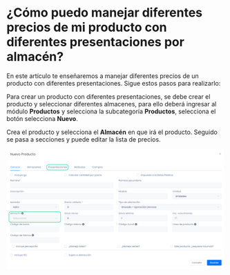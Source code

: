 # ¿Cómo puedo manejar diferentes precios de mi producto con diferentes presentaciones por almacén?

En este artículo te enseñaremos a manejar diferentes precios de un producto con diferentes presentaciones. Sigue estos pasos para realizarlo:

Para crear un producto con diferentes presentaciones, se debe crear el producto y seleccionar diferentes almacenes, para ello deberá ingresar al módulo **Productos** y selecciona la subcategoría **Productos**, selecciona el botón selecciona **Nuevo**.

Crea el producto y selecciona el **Almacén** en que irá el producto. Seguido se pasa a secciones y puede editar la lista de precios.

![Alt text](img/preguntafrecuente11.jpg)
